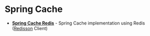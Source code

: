 # Spring Cache

* **[Spring Cache Redis](./spring-cache-redis.md)** - Spring Cache implementation using Redis ([Redisson](https://github.com/redisson/redisson) Client)
   
  
